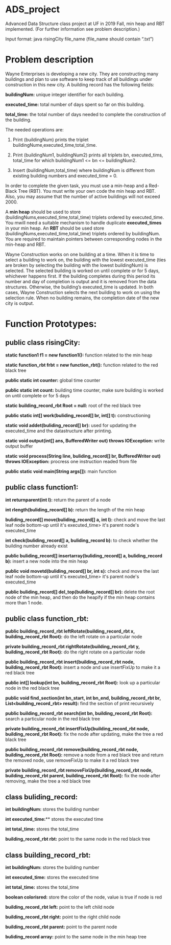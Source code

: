 # ADS_project
Advanced Data Structure class project at UF in 2019 Fall, min heap and RBT implemented. (For further information see problem description.)

Input format: java risingCity file_name (file_name should contain “.txt”)

# Problem description
Wayne Enterprises is developing a new city. They are constructing many buildings and plan to use software to keep track of all buildings under construction in this new city. A building record has the following fields:

**buildingNum:** unique integer identifier for each building.

**executed_time:** total number of days spent so far on this building.

**total_time:** the total number of days needed to complete the construction of the building.
 
 
The needed operations are:

1. Print (buildingNum) prints the triplet buildingNume,executed_time,total_time.

2. Print (buildingNum1, buildingNum2) prints all triplets bn, executed_tims, total_time for which buildingNum1 <= bn <= buildingNum2.

3. Insert (buildingNum,total_time) where buildingNum is different from existing building numbers and executed_time = 0.

 
In order to complete the given task, you must use a min-heap and a Red-Black Tree (RBT). You must write your own code the min heap and RBT. Also, you may assume that the number of active buildings will not exceed 2000.
 
A **min heap** should be used to store (buildingNums,executed_time,total_time) triplets ordered by executed_time. You mwill need a suitable mechanism to handle duplicate **executed_times** in your min heap. An **RBT** should be used store (buildingNums,executed_time,total_time) triplets ordered by buildingNum. You are required to maintain pointers between corresponding nodes in the min-heap and RBT.
 
Wayne Construction works on one building at a time. When it is time to select a building to work on, the building with the lowest executed_time (ties are broken by selecting the building with the lowest buildingNum) is selected. The selected building is worked on until complete or for 5 days, whichever happens first. If the building completes during this period its number and day of completion is output and it is removed from the data structures. Otherwise, the building’s executed_time is updated. In both cases, Wayne Construction selects the next building to work on using the selection rule. When no building remains, the completion date of the new city is output.


# Function Prototypes:

## public class risingCity:

**static function1 f1 = new function1():** function related to the min heap

**static function_rbt frbt = new function_rbt():** function related to the red black tree

**public static int counter:** global time counter

**public static int count:** building time counter, make sure building is worked on until complete or for 5 days

**static building_record_rbt Root = null:** root of the red black tree

**public static int[] work(buliding_record[] br, int[] t):** constructioning

**static void addet(buliding_record[] br):** used for updating the executed_time and the datastructure after printing.

**static void output(int[] ans, BufferedWriter out) throws IOException:** write output buffer

**static void process(String line, buliding_record[] br, BufferedWriter out) throws IOException:** procress one instruction readed from file

**public static void main(String args[]):** main function

## public class function1:

**int returnparent(int l):** return the parent of a node

**int rlength(buliding_record[] b):** return the length of the min heap

**buliding_record[] move(buliding_record[] a, int l):** check and move the last leaf node bottom-up until it's executed_time> it's parent node's executed_time

**int check(buliding_record[] a, buliding_record b):** to check whether the building number already exist

**public buliding_record[] insertarray(buliding_record[] a, buliding_record b):** insert a new node into the min heap

**public void movetd(buliding_record[] br, int s):** check and move the last leaf node bottom-up until it's executed_time> it's parent node's executed_time

**public buliding_record[] del_top(buliding_record[] br):** delete the root node of the min heap, and then do the heapify if the min heap contains more than 1 node.

## public class function_rbt:

**public building_record_rbt leftRotate(building_record_rbt x, building_record_rbt Root):** do the left rotate on a particular node

**private building_record_rbt rightRotate(building_record_rbt y, building_record_rbt Root):** do the right rotate on a particular node

**public building_record_rbt insert(building_record_rbt node, building_record_rbt Root):** insert a node and use insertFixUp to make it a red black tree

**public int[] lookup(int bn, building_record_rbt Root):** look up a particular node in the red black tree

**public void find_section(int bn_start, int bn_end, building_record_rbt br, List<building_record_rbt> result):** find the section of print recursively

**public building_record_rbt search(int bn, building_record_rbt Root):** search a particular node in the red black tree

**private building_record_rbt insertFixUp(building_record_rbt node, building_record_rbt Root):** fix the node after updating, make the tree a red black tree

**public building_record_rbt remove(building_record_rbt node, building_record_rbt Root):** remove a node from a red black tree and return the removed node, use removeFixUp to make it a red black tree

**private building_record_rbt removeFixUp(building_record_rbt node, building_record_rbt parent, building_record_rbt Root):** fix the node after removing, make the tree a red black tree

## class buliding_record:

**int buildingNum:** stores the building number

**int executed_time:**** stores the executed time

**int total_time:** stores the total_time

**building_record_rbt rbt:** point to the same node in the red black tree

## class building_record_rbt:

**int buildingNum:** stores the building number

**int executed_time:** stores the executed time

**int total_time:** stores the total_time

**boolean colorisred:** store the color of the node, value is true if node is red

**building_record_rbt left:** point to the left child node

**building_record_rbt right:** point to the right child node

**building_record_rbt parent:** point to the parent node

**buliding_record array:** point to the same node in the min heap tree

